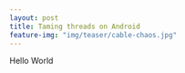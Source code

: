 ```yaml
---
layout: post
title: Taming threads on Android
feature-img: "img/teaser/cable-chaos.jpg"
---
```


Hello World